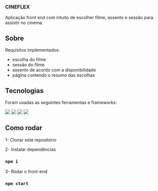 ### CINEFLEX
Aplicação front end com intuito de escolher filme, assento e sessão para assistir no cinema.

## Sobre
Requisitos implementados:
- escolha do filme
- sessão do filme
- assento de acordo com a disponibilidade
- página contendo o resumo das escolhas

## Tecnologias
Foram usadas as seguintes ferramentas e frameworks:

<img src="https://img.shields.io/badge/styled--components-DB7093?style=for-the-badge&logo=styled-components&logoColor=white"/> <img src="https://img.shields.io/badge/React-20232A?style=for-the-badge&logo=react&logoColor=61DAFB"/> <img src="https://img.shields.io/badge/React_Router-CA4245?style=for-the-badge&logo=react-router&logoColor=white"/> <img src="https://img.shields.io/badge/axios-671ddf?&style=for-the-badge&logo=axios&logoColor=white"/>

## Como rodar
1- Clonar este repositório

2- Instalar dependências
### `npm i`
3- Rodar o front-end
### `npm start`
